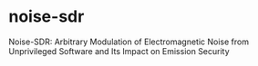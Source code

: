 # noise-sdr
Noise-SDR: Arbitrary Modulation of Electromagnetic Noise from Unprivileged Software and Its Impact on Emission Security

